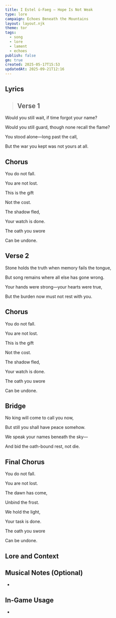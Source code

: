 ```yaml
---
title: I Estel ú-Faeg – Hope Is Not Weak
type: lore
campaign: Echoes Beneath the Mountains
layout: layout.njk
theme: tor
tags:
  - song
  - lore
  - lament
  - echoes
publish: false
gm: true
created: 2025-05-17T15:53
updatedAt: 2025-09-21T12:16
---
```


## Lyrics

> ## Verse 1

Would you still wait, if time forgot your name?

Would you still guard, though none recall the flame?

You stood alone—long past the call,

But the war you kept was not yours at all.

## Chorus

You do not fall.

You are not lost.

This is the gift

Not the cost.

The shadow fled,

Your watch is done.

The oath you swore

Can be undone.

## Verse 2

Stone holds the truth when memory fails the tongue,

But song remains where all else has gone wrong.

Your hands were strong—your hearts were true,

But the burden now must not rest with you.

## Chorus

You do not fall.

You are not lost.

This is the gift

Not the cost.

The shadow fled,

Your watch is done.

The oath you swore

Can be undone.

## Bridge

No king will come to call you now,

But still you shall have peace somehow.

We speak your names beneath the sky—

And bid the oath-bound rest, not die.

## Final Chorus

You do not fall.

You are not lost.

The dawn has come,

Unbind the frost.

We hold the light,

Your task is done.

The oath you swore

Can be undone.

## Lore and Context



## Musical Notes (Optional)

- 

## In-Game Usage

- 



